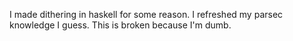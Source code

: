 I made dithering in haskell for some reason. I refreshed my parsec
knowledge I guess. This is broken because I'm dumb.
